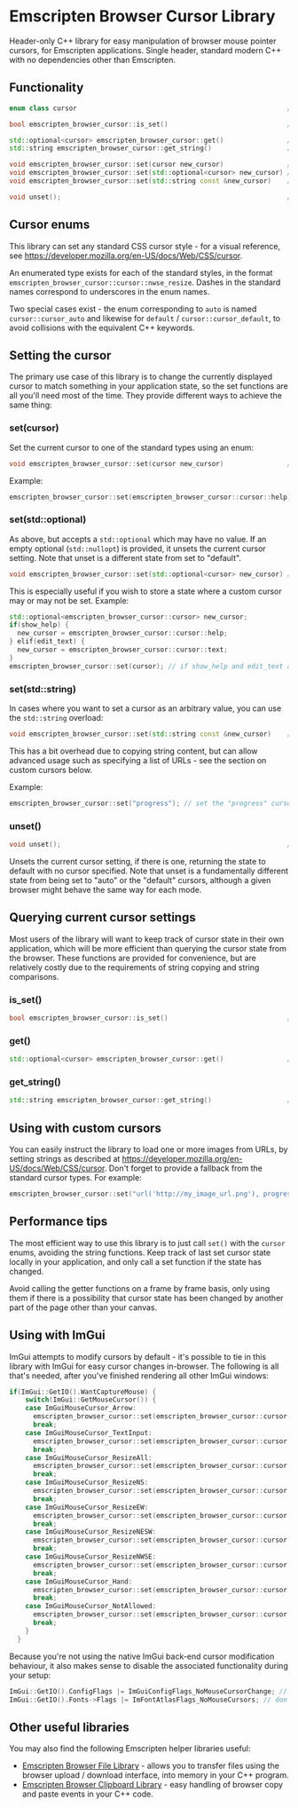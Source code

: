 # Emscripten Browser Cursor Library

Header-only C++ library for easy manipulation of browser mouse pointer cursors, for Emscripten applications.  Single header, standard modern C++ with no dependencies other than Emscripten.


## Functionality

```cpp
enum class cursor                                                     // type-safe enumeration of standard cursor types

bool emscripten_browser_cursor::is_set()                              // returns whether the cursor is currently set

std::optional<cursor> emscripten_browser_cursor::get()                // returns optional representing current cursor, or std::nullopt
std::string emscripten_browser_cursor::get_string()                   // return the currently set cursor as a string value

void emscripten_browser_cursor::set(cursor new_cursor)                // set a new cursor from a cursor enum
void emscripten_browser_cursor::set(std::optional<cursor> new_cursor) // set a new cursor from an optional (passing std::nullopt unsets)
void emscripten_browser_cursor::set(std::string const &new_cursor)    // set a new cursor from an arbitrary string value

void unset();                                                         // clear the current cursor setting
```

## Cursor enums

This library can set any standard CSS cursor style - for a visual reference, see https://developer.mozilla.org/en-US/docs/Web/CSS/cursor.

An enumerated type exists for each of the standard styles, in the format `emscripten_browser_cursor::cursor::nwse_resize`.  Dashes in the standard names correspond to underscores in the enum names.

Two special cases exist - the enum corresponding to `auto` is named `cursor::cursor_auto` and likewise for `default` / `cursor::cursor_default`, to avoid collisions with the equivalent C++ keywords.


## Setting the cursor

The primary use case of this library is to change the currently displayed cursor to match something in your application state, so the set functions are all you'll need most of the time.  They provide different ways to achieve the same thing:

### set(cursor)

Set the current cursor to one of the standard types using an enum:

```cpp
void emscripten_browser_cursor::set(cursor new_cursor)                // set a new cursor from a cursor enum
```

Example:

```cpp
emscripten_browser_cursor::set(emscripten_browser_cursor::cursor::help); // set the "help" cursor
```

### set(std::optional<cursor>)

As above, but accepts a `std::optional` which may have no value.  If an empty optional (`std::nullopt`) is provided, it unsets the current cursor setting.  Note that unset is a different state from set to "default".

```cpp
void emscripten_browser_cursor::set(std::optional<cursor> new_cursor) // set a new cursor from an optional (passing std::nullopt unsets)
```

This is especially useful if you wish to store a state where a custom cursor may or may not be set.  Example:

```cpp
std::optional<emscripten_browser_cursor::cursor> new_cursor;
if(show_help) {
  new_cursor = emscripten_browser_cursor::cursor::help;
} elif(edit_text) {
  new_cursor = emscripten_browser_cursor::cursor::text;
}
emscripten_browser_cursor::set(cursor); // if show_help and edit_text are both false, this will unset the custom cursor, returning it to default behaviour
```

### set(std::string)

In cases where you want to set a cursor as an arbitrary value, you can use the `std::string` overload:

```cpp
void emscripten_browser_cursor::set(std::string const &new_cursor)    // set a new cursor from an arbitrary string value
```

This has a bit overhead due to copying string content, but can allow advanced usage such as specifying a list of URLs - see the section on custom cursors below.

Example:

```cpp
emscripten_browser_cursor::set("progress"); // set the "progress" cursor as a string
```

### unset()

```cpp
void unset();                                                         // clear the current cursor setting
```

Unsets the current cursor setting, if there is one, returning the state to default with no cursor specified.  Note that unset is a fundamentally different state from being set to "auto" or the "default" cursors, although a given browser might behave the same way for each mode.


## Querying current cursor settings

Most users of the library will want to keep track of cursor state in their own application, which will be more efficient than querying the cursor state from the browser.  These functions are provided for convenience, but are relatively costly due to the requirements of string copying and string comparisons.

### is_set()

```cpp
bool emscripten_browser_cursor::is_set()                              // returns whether the cursor is currently set
```

### get()

```cpp
std::optional<cursor> emscripten_browser_cursor::get()                // returns optional representing current cursor, or std::nullopt
```

### get_string()

```cpp
std::string emscripten_browser_cursor::get_string()                   // return the currently set cursor as a string value
```

## Using with custom cursors

You can easily instruct the library to load one or more images from URLs, by setting strings as described at https://developer.mozilla.org/en-US/docs/Web/CSS/cursor.  Don't forget to provide a fallback from the standard cursor types.  For example:

```cpp
emscripten_browser_cursor::set("url('http://my_image_url.png'), progress"); // set an image from a URL, wth a fallback to the "progress" cursor.
```

## Performance tips

The most efficient way to use this library is to just call `set()` with the `cursor` enums, avoiding the string functions.  Keep track of last set cursor state locally in your application, and only call a set function if the state has changed.

Avoid calling the getter functions on a frame by frame basis, only using them if there is a possibility that cursor state has been changed by another part of the page other than your canvas.

## Using with ImGui

ImGui attempts to modify cursors by default - it's possible to tie in this library with ImGui for easy cursor changes in-browser.  The following is all that's needed, after you've finished rendering all other ImGui windows:

```cpp
if(ImGui::GetIO().WantCaptureMouse) {
    switch(ImGui::GetMouseCursor()) {
    case ImGuiMouseCursor_Arrow:
      emscripten_browser_cursor::set(emscripten_browser_cursor::cursor::cursor_default);
      break;
    case ImGuiMouseCursor_TextInput:                                              // When hovering over InputText, etc.
      emscripten_browser_cursor::set(emscripten_browser_cursor::cursor::text);
      break;
    case ImGuiMouseCursor_ResizeAll:                                              // (Unused by Dear ImGui functions)
      emscripten_browser_cursor::set(emscripten_browser_cursor::cursor::move);
      break;
    case ImGuiMouseCursor_ResizeNS:                                               // When hovering over a horizontal border
      emscripten_browser_cursor::set(emscripten_browser_cursor::cursor::ns_resize);
      break;
    case ImGuiMouseCursor_ResizeEW:                                               // When hovering over a vertical border or a column
      emscripten_browser_cursor::set(emscripten_browser_cursor::cursor::ew_resize);
      break;
    case ImGuiMouseCursor_ResizeNESW:                                             // When hovering over the bottom-left corner of a window
      emscripten_browser_cursor::set(emscripten_browser_cursor::cursor::nesw_resize);
      break;
    case ImGuiMouseCursor_ResizeNWSE:                                             // When hovering over the bottom-right corner of a window
      emscripten_browser_cursor::set(emscripten_browser_cursor::cursor::nwse_resize);
      break;
    case ImGuiMouseCursor_Hand:                                                   // (Unused by Dear ImGui functions. Use for e.g. hyperlinks)
      emscripten_browser_cursor::set(emscripten_browser_cursor::cursor::pointer);
      break;
    case ImGuiMouseCursor_NotAllowed:                                             // When hovering something with disallowed interaction. Usually a crossed circle.
      emscripten_browser_cursor::set(emscripten_browser_cursor::cursor::not_allowed);
      break;
    }
  }
```

Because you're not using the native ImGui back-end cursor modification behaviour, it also makes sense to disable the associated functionality during your setup:

```cpp
ImGui::GetIO().ConfigFlags |= ImGuiConfigFlags_NoMouseCursorChange; // disable ImGui attempting to change the cursor itself
ImGui::GetIO().Fonts->Flags |= ImFontAtlasFlags_NoMouseCursors; // don't take up font atlas space with mouse cursor images 
```

## Other useful libraries

You may also find the following Emscripten helper libraries useful:

- [Emscripten Browser File Library](https://github.com/Armchair-Software/emscripten-browser-file) - allows you to transfer files using the browser upload / download interface, into memory in your C++ program.
- [Emscripten Browser Clipboard Library](https://github.com/Armchair-Software/emscripten-browser-clipboard) - easy handling of browser copy and paste events in your C++ code.
